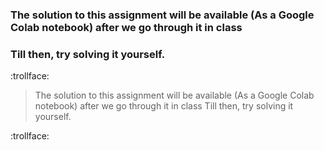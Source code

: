 ### The solution to this assignment will be available (As a Google Colab notebook) after we go through it in class
### Till then, try solving it yourself.
:trollface:

>The solution to this assignment will be available (As a Google Colab notebook) after we go through it in class
>Till then, try solving it yourself.

:trollface:
